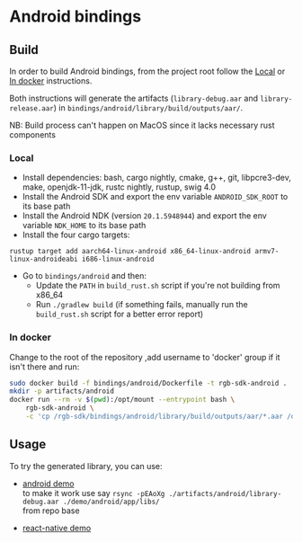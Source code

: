# Android bindings

## Build

In order to build Android bindings, from the project root follow the
[Local](#local) or [In docker](#in-docker) instructions.

Both instructions will generate the artifacts (`library-debug.aar` and
`library-release.aar`) in `bindings/android/library/build/outputs/aar/`.

NB: Build process can't happen on MacOS since it lacks necessary rust components

### Local

* Install dependencies: bash, cargo nightly, cmake, g++, git, libpcre3-dev, make, openjdk-11-jdk, rustc nightly, rustup, swig 4.0
* Install the Android SDK and export the env variable `ANDROID_SDK_ROOT` to its base path
* Install the Android NDK (version `20.1.5948944`) and export the env variable `NDK_HOME` to its base path
* Install the four cargo targets:
```
rustup target add aarch64-linux-android x86_64-linux-android armv7-linux-androideabi i686-linux-android
```
* Go to `bindings/android` and then:
    * Update the `PATH` in `build_rust.sh` script if you're not building from x86_64
    * Run `./gradlew build` (if something fails, manually run the `build_rust.sh` script for a better error report)

### In docker

Change to the root of the repository ,add username to 'docker' group if it isn't there and run:
```bash
sudo docker build -f bindings/android/Dockerfile -t rgb-sdk-android .
mkdir -p artifacts/android
docker run --rm -v $(pwd):/opt/mount --entrypoint bash \
    rgb-sdk-android \
    -c 'cp /rgb-sdk/bindings/android/library/build/outputs/aar/*.aar /opt/mount/artifacts/android/'
```

## Usage

To try the generated library, you can use:
- [android demo](/demo/android)  
to make it work use say
`rsync -pEAoXg ./artifacts/android/library-debug.aar ./demo/android/app/libs/`  
from repo base  
  
- [react-native demo](/demo/react-native)

